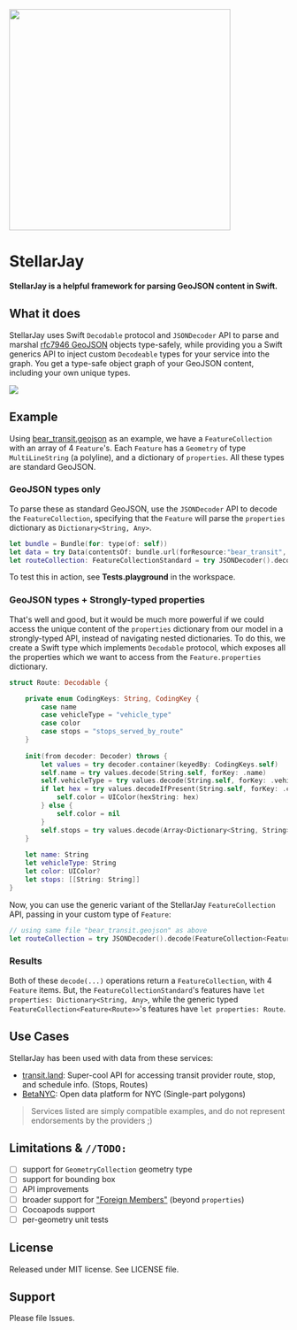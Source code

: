 <img src="https://raw.githubusercontent.com/sstadelman/stellarjay/logo/StellarJay.png" width=400/>

# StellarJay
**StellarJay is a helpful framework for parsing GeoJSON content in Swift.**  

## What it does
StellarJay uses Swift `Decodable` protocol and `JSONDecoder` API to parse and marshal [rfc7946 GeoJSON](https://tools.ietf.org/html/rfc7946) objects type-safely, while providing you a Swift generics API to inject custom `Decodeable` types for your service into the graph.  You get a type-safe object graph of your GeoJSON content, including your own unique types.

![](https://raw.githubusercontent.com/sstadelman/stellarjay/logo/Screen%20Shot%202018-08-24%20at%2012.22.43%20AM.png)

## Example
Using [bear_transit.geojson](https://raw.githubusercontent.com/sstadelman/stellarjay/master/StellarJayTests/bear_transit.geojson) as an example, we have a `FeatureCollection` with an array of 4 `Feature`'s.  Each `Feature` has a `Geometry` of type `MultiLineString` (a polyline), and a dictionary of `properties`.  All these types are standard GeoJSON.

### GeoJSON types only
To parse these as standard GeoJSON, use the `JSONDecoder` API to decode the `FeatureCollection`, specifying that the `Feature` will parse the `properties` dictionary as `Dictionary<String, Any>`.

```swift
let bundle = Bundle(for: type(of: self))
let data = try Data(contentsOf: bundle.url(forResource:"bear_transit", withExtension: "geojson")!, options: [])
let routeCollection: FeatureCollectionStandard = try JSONDecoder().decode(FeatureCollectionStandard.self, from: data)
```
To test this in action, see **Tests.playground** in the workspace.

### GeoJSON types + Strongly-typed properties
That's well and good, but it would be much more powerful if we could access the unique content of the `properties` dictionary from our model in a strongly-typed API, instead of navigating nested dictionaries.  To do this, we create a Swift type which implements `Decodable` protocol, which exposes all the properties which we want to access from the `Feature.properties` dictionary.

```swift
struct Route: Decodable {

    private enum CodingKeys: String, CodingKey {
        case name
        case vehicleType = "vehicle_type"
        case color
        case stops = "stops_served_by_route"
    }
    
    init(from decoder: Decoder) throws {
        let values = try decoder.container(keyedBy: CodingKeys.self)
        self.name = try values.decode(String.self, forKey: .name)
        self.vehicleType = try values.decode(String.self, forKey: .vehicleType)
        if let hex = try values.decodeIfPresent(String.self, forKey: .color) {
            self.color = UIColor(hexString: hex)
        } else {
            self.color = nil
        }
        self.stops = try values.decode(Array<Dictionary<String, String>>.self, forKey: .stops)
    }
    
    let name: String
    let vehicleType: String
    let color: UIColor?
    let stops: [[String: String]]
}
```

Now, you can use the generic variant of the StellarJay `FeatureCollection` API, passing in your custom type of `Feature`:

```swift
// using same file "bear_transit.geojson" as above
let routeCollection = try JSONDecoder().decode(FeatureCollection<Feature<Route>>.self, from: data)
```

### Results
Both of these `decode(...)` operations return a `FeatureCollection`, with 4 `Feature` items.  But, the `FeatureCollectionStandard`'s features have `let properties: Dictionary<String, Any>`, while the generic typed `FeatureCollection<Feature<Route>>`'s features have `let properties: Route`.

## Use Cases
StellarJay has been used with data from these services:

 - [transit.land](https://transit.land): Super-cool API for accessing transit provider route, stop, and schedule info.  (Stops, Routes)
 - [BetaNYC](http://data.beta.nyc/dataset?res_format=GeoJSON):  Open data platform for NYC (Single-part polygons)
 
> Services listed are simply compatible examples, and do not represent endorsements by the providers ;)

## Limitations & `//TODO:`

 - [ ] support for `GeometryCollection` geometry type
 - [ ] support for bounding box
 - [ ] API improvements
 - [ ] broader support for ["Foreign Members"](https://tools.ietf.org/html/rfc7946#page-15) (beyond `properties`) 
 - [ ] Cocoapods support
 - [ ] per-geometry unit tests

## License
Released under MIT license.  See LICENSE file.

## Support
Please file Issues.
